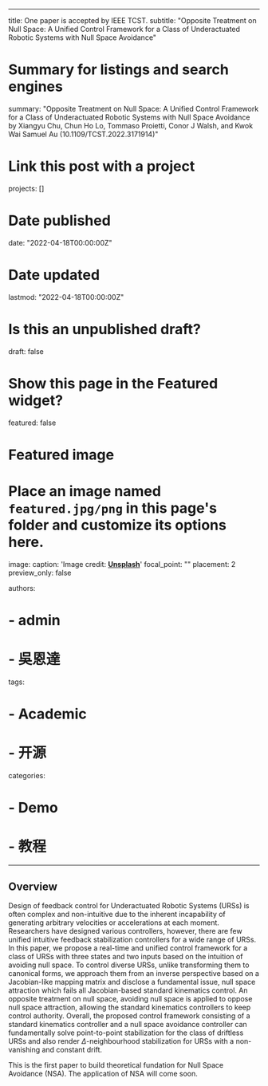 
---
title: One paper is accepted by IEEE TCST. 
subtitle: "Opposite Treatment on Null Space: A Unified Control Framework for a Class of Underactuated Robotic Systems with Null Space Avoidance"

# Summary for listings and search engines
summary: "Opposite Treatment on Null Space: A Unified Control Framework for a Class of Underactuated Robotic Systems with Null Space Avoidance by Xiangyu Chu, Chun Ho Lo, Tommaso Proietti, Conor J Walsh, and Kwok Wai Samuel Au (10.1109/TCST.2022.3171914)"

# Link this post with a project
projects: []

# Date published
date: "2022-04-18T00:00:00Z"

# Date updated
lastmod: "2022-04-18T00:00:00Z"

# Is this an unpublished draft?
draft: false

# Show this page in the Featured widget?
featured: false

# Featured image
# Place an image named `featured.jpg/png` in this page's folder and customize its options here.
image:
  caption: 'Image credit: [**Unsplash**](https://unsplash.com/photos/CpkOjOcXdUY)'
  focal_point: ""
  placement: 2
  preview_only: false

authors:
# - admin
# - 吳恩達

tags:
# - Academic
# - 开源

categories:
# - Demo
# - 教程
---

## Overview
Design of feedback control for Underactuated Robotic Systems (URSs) is often complex and non-intuitive due to the inherent incapability of generating arbitrary velocities or accelerations at each moment. Researchers have designed various controllers, however, there are few unified intuitive feedback stabilization controllers for a wide range of URSs.  In this paper, we propose a real-time and unified control framework for a class of URSs with three states and two inputs based on the intuition of avoiding null space. To control diverse URSs, unlike transforming them to canonical forms, we approach them from an inverse perspective based on a Jacobian-like mapping matrix and disclose a fundamental issue, null space attraction which fails all Jacobian-based standard kinematics control. An opposite treatment on null space, avoiding null space is applied to oppose null space attraction, allowing the standard kinematics controllers to keep control authority. 
Overall, the proposed control framework consisting of a standard kinematics controller and a null space avoidance controller can fundamentally solve point-to-point stabilization for the class of driftless URSs and also render $\Delta$-neighbourhood stabilization for URSs with a non-vanishing and constant drift.

This is the first paper to build theoretical fundation for Null Space Avoidance (NSA). The application of NSA will come soon.




